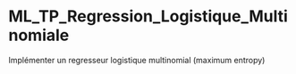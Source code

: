 # ML_TP_Regression_Logistique_Multinomiale
Implémenter un regresseur logistique multinomial (maximum entropy)
